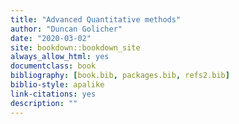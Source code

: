 ```yaml
--- 
title: "Advanced Quantitative methods"
author: "Duncan Golicher"
date: "2020-03-02"
site: bookdown::bookdown_site
always_allow_html: yes
documentclass: book
bibliography: [book.bib, packages.bib, refs2.bib]
biblio-style: apalike
link-citations: yes
description: ""
---
```

